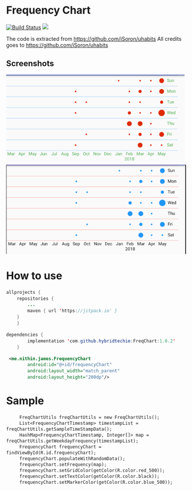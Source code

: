 Frequency Chart
===============

[![Build Status](https://travis-ci.com/hybridtechie/FreqChart.svg?branch=master)](https://travis-ci.com/hybridtechie/FreqChart)
[![](https://jitpack.io/v/hybridtechie/FreqChart.svg)](https://jitpack.io/#hybridtechie/FreqChart)


The code is extracted from https://github.com/iSoron/uhabits
All credits goes to https://github.com/iSoron/uhabits

## Screenshots

[![One][screen1]][screen1]
[![Two][screen2]][screen2]




How to use
===============

```java
allprojects {
    repositories {
        ...
		maven { url 'https://jitpack.io' }  
    }
	}
```
```java 
dependencies {
	    implementation 'com.github.hybridtechie:FreqChart:1.0.2'
	}
```

```xml
 <me.nithin.james.FrequencyChart
        android:id="@+id/frequencyChart"
        android:layout_width="match_parent"
        android:layout_height="200dp"/>
```

Sample
===============

```aidl    
     FreqChartUtils freqChartUtils = new FreqChartUtils();
     List<FrequencyChartTimestamp> timestampList = freqChartUtils.getSampleTimeStampData();
     HashMap<FrequencyChartTimestamp, Integer[]> map = freqChartUtils.getWeekdayFrequency(timestampList);
     FrequencyChart frequencyChart = findViewById(R.id.frequencyChart);
     frequencyChart.populateWithRandomData();
     frequencyChart.setFrequency(map);
     frequencyChart.setGridColor(getColor(R.color.red_500));
     frequencyChart.setTextColor(getColor(R.color.black));
     frequencyChart.setMarkerColor(getColor(R.color.blue_500));
```


[screen1]: screenshots/screenshot1.PNG
[screen2]: screenshots/screenshot2.PNG


